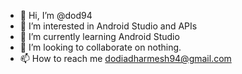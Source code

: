 - 👋 Hi, I’m @dod94
- 👀 I’m interested in Android Studio and APIs
- 🌱 I’m currently learning Android Studio
- 💞️ I’m looking to collaborate on nothing.
- 📫 How to reach me dodiadharmesh94@gmail.com

<!---
dod94/dod94 is a ✨ special ✨ repository because its `README.md` (this file) appears on your GitHub profile.
You can click the Preview link to take a look at your changes.
--->
